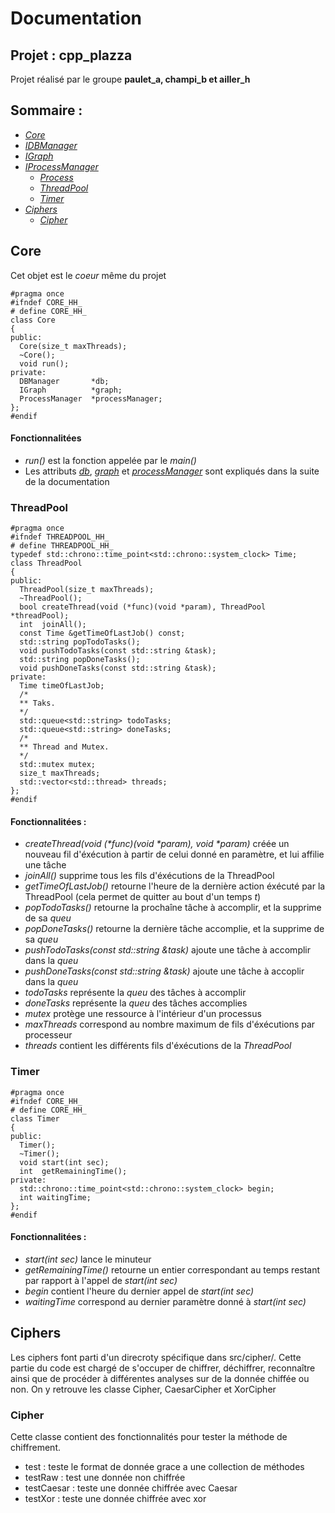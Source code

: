 Documentation
=============

Projet : cpp_plazza
-------------------
Projet réalisé par le groupe **paulet_a, champi_b et ailler_h**

Sommaire :
----------

*	[_Core_](#Core)
*	[_IDBManager_]()
*	[_IGraph_]()
*	[_IProcessManager_]()
	*	[_Process_]()
	*	[_ThreadPool_](#ThreadPool)
	*	[_Timer_](#Timer)
*	[_Ciphers_](#Ciphers)
	*	[_Cipher_](#Cipher)

Core <a id = "Core"></a>
------------------------

Cet objet est le _coeur_ même du projet

```
#pragma once
#ifndef CORE_HH_
# define CORE_HH_
class Core
{
public:
  Core(size_t maxThreads);
  ~Core();
  void run();
private:
  DBManager       *db;
  IGraph          *graph;
  ProcessManager  *processManager;
};
#endif
```
#### Fonctionnalitées

* _run()_ est la fonction appelée par le _main()_
* Les attributs [_db_](), [_graph_]() et [_processManager_]() sont expliqués dans la suite de la documentation

### ThreadPool <a id = "ThreadPool"></a>
```
#pragma once
#ifndef THREADPOOL_HH_
# define THREADPOOL_HH_
typedef std::chrono::time_point<std::chrono::system_clock> Time;
class ThreadPool
{
public:
  ThreadPool(size_t maxThreads);
  ~ThreadPool();
  bool createThread(void (*func)(void *param), ThreadPool *threadPool);
  int  joinAll();
  const Time &getTimeOfLastJob() const;
  std::string popTodoTasks();
  void pushTodoTasks(const std::string &task);
  std::string popDoneTasks();
  void pushDoneTasks(const std::string &task);
private:
  Time timeOfLastJob;
  /*
  ** Taks.
  */
  std::queue<std::string> todoTasks;
  std::queue<std::string> doneTasks;
  /*
  ** Thread and Mutex.
  */
  std::mutex mutex;
  size_t maxThreads;
  std::vector<std::thread> threads;
};
#endif
```

#### Fonctionnalitées :

*	_createThread(void (\*func)(void \*param), void \*param)_ créée un nouveau fil d'éxécution à partir de celui donné en paramètre, et lui affilie une tâche
* _joinAll()_ supprime tous les fils d'éxécutions de la ThreadPool
* _getTimeOfLastJob()_ retourne l'heure de la dernière action éxécuté par la ThreadPool (cela permet de quitter au bout d'un temps _t_)
*	 _popTodoTasks()_ retourne la prochaîne tâche à accomplir, et la supprime de sa _queu_
*	_popDoneTasks()_ retourne la dernière tâche accomplie, et la supprime de sa _queu_
*	_pushTodoTasks(const std::string &task)_ ajoute une tâche à accomplir dans la _queu_
*	_pushDoneTasks(const std::string &task)_ ajoute une tâche à accoplir dans la _queu_
*	_todoTasks_ représente la _queu_ des tâches à accomplir
*	_doneTasks_ représente la _queu_ des tâches accomplies
*	_mutex_ protège une ressource à l'intérieur d'un processus
*	_maxThreads_ correspond au nombre maximum de fils d'éxécutions par processeur
*	_threads_ contient les différents fils d'éxécutions de la _ThreadPool_

### Timer <a id = "Timer"></a>

```
#pragma once
#ifndef CORE_HH_
# define CORE_HH_
class Timer
{
public:
  Timer();
  ~Timer();
  void start(int sec);
  int  getRemainingTime();
private:
  std::chrono::time_point<std::chrono::system_clock> begin;
  int waitingTime;
};
#endif
```

#### Fonctionnalitées :

* _start(int sec)_ lance le minuteur
* _getRemainingTime()_ retourne un entier correspondant au temps restant par rapport à l'appel de _start(int sec)_
* _begin_ contient l'heure du dernier appel de _start(int sec)_
* _waitingTime_ correspond au dernier paramètre donné à _start(int sec)_



Ciphers <a id = "Ciphers"></a>
------------------------

Les ciphers font parti d'un direcroty spécifique dans src/cipher/. Cette partie du code est chargé de s'occuper de chiffrer, 
déchiffrer, reconnaître ainsi que de procéder à différentes analyses sur de la donnée chiffée ou non.
On y retrouve les classe Cipher, CaesarCipher et XorCipher

### Cipher <a id = "Cipher"></a>

Cette classe contient des fonctionnalités pour tester la méthode de chiffrement.
- test : teste le format de donnée grace a une collection de méthodes
- testRaw : test une donnée non chiffrée
- testCaesar : teste une donnée chiffrée avec Caesar
- testXor : teste une donnée chiffrée avec xor

